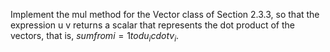 Implement the mul method for the Vector class of Section 2.3.3, so
that the expression u v returns a scalar that represents the dot product of
the vectors, that is, $sum from{i = 1} to{d} {u_i cdot v_i}$.